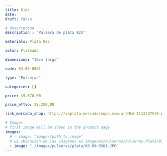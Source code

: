 ```yaml
---
title: Kids
date: 
draft: false

# descripcion
description : "Pulsera de plata 925"

materials: Plata 925

color: Plateado

dimensions: "19cm largo"

code: 03-09-0561

type: "Pulseras"

categories: []

price: $9.670,00

price_eftvo: $8.220,00

link_mercado_shop: https://inplata.mercadoshops.com.ar/MLA-1113237575-pulsera-de-plata-nenitos-kids-_JM

# Images
# first image will be shown in the product page
images:
  # - image: "images/path_to_image"
  # La ubicacion de las imagenes es imagenes/Pulseras/Pulseras.Plata/03-09-0561-kids
  - image: "./images/pulseras/plata/03-09-0561.JPG"
---
```

